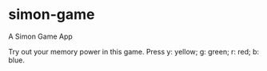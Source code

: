 # simon-game
A Simon Game App

Try out your memory power in this game.
Press y: yellow; g: green; r: red; b: blue.

